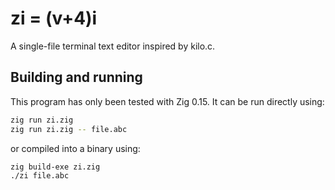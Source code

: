 # zi = (v+4)i

A single-file terminal text editor inspired by kilo.c.

## Building and running
This program has only been tested with Zig 0.15. It can be run directly using:

```bash
zig run zi.zig
zig run zi.zig -- file.abc
```

or compiled into a binary using:

```bash
zig build-exe zi.zig
./zi file.abc
```
